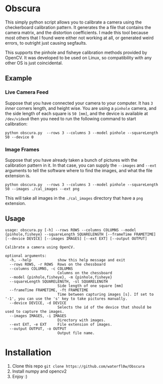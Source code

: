 # Obscura

This simply python script allows you to calibrate a camera using the checkerboard calibration pattern. It generates the
a file that contains the camera matrix, and the distortion coefficients. I made this tool because most others that I found
were either not working at all, or generated weird errors, to outright just causing segfaults.

This supports the pinhole and fisheye calibration methods provided by OpenCV. It was developed to be used on Linux, so 
compatibility with any other OS is just coincidental.
## Example

### Live Camera Feed

Suppose that you have connected your camera to your computer. It has `3` *inner* corners length, and height wise. You 
are using a `pinhole` camera, and the side length of each square is `50 [mm]`, and the device is available at `/dev/video0`
then you need to run the following command to start calibration:

`python obscura.py  --rows 3 --columns 3 --model pinhole --squareLength 50 --device 0 `

### Image Frames

Suppose that you have already taken a bunch of pictures with the calibration pattern in it. In that case, you can supply
the `--images` and `--ext` arguments to tell the software where to find the images, and what the file extension is.

`python obscura.py  --rows 3 --columns 3 --model pinhole --squareLength 50 --images ./cal_images --ext png`

This will take all images in the `./cal_images` directory that have a `png` extension.

## Usage
```
usage: obscura.py [-h] --rows ROWS --columns COLUMNS --model {pinhole,fisheye} --squareLength SQUARELENGTH [--frameTime FRAMETIME] [--device DEVICE] [--images IMAGES] [--ext EXT] [--output OUTPUT]

Calibrate a camera using OpenCV.

optional arguments:
  -h, --help            show this help message and exit
  --rows ROWS, -r ROWS  Rows on the chessboard
  --columns COLUMNS, -c COLUMNS
                        Columns on the chessboard
  --model {pinhole,fisheye}, -m {pinhole,fisheye}
  --squareLength SQUARELENGTH, -sl SQUARELENGTH
                        Side length of one square [mm]
  --frameTime FRAMETIME, -ft FRAMETIME
                        Time between capturing images [s]. If set to '-1', you can use the 's' key to take pictures manually.
  --device DEVICE, -d DEVICE
                        Selects the id of the device that should be used to capture the images.
  --images IMAGES, -i IMAGES
                        Directory with images.
  --ext EXT, -e EXT     File extension of images.
  --output OUTPUT, -o OUTPUT
                        Output file name.
```

# Installation

1. Clone this repo `git clone https://github.com/waterfl0w/Obscura`
2. Install numpy and opencv2 
3. Enjoy :)